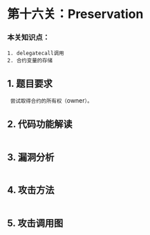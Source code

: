

# 第十六关：Preservation

### 本关知识点：
```
1. delegatecall调用
2. 合约变量的存储
```

## 1. 题目要求
` 尝试取得合约的所有权（`owner`）。`

## 2. 代码功能解读
```
```


## 3. 漏洞分析
```
```

## 4. 攻击方法
```
```

## 5. 攻击调用图
